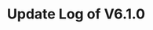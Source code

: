 ---
permalink: /wiki/posts/update-log/6-1-0
title: "Update Log of V6.1.0"
easy_links:
  list:
    - link_name: "V6.1"
      search:
        name: "V6.1.0"
short_description: "This update mainly introduces a redesigned UI design language."
update_published_at: "2022-06-24 11:55:00 +00:00"
post_created_at: "2022-06-24 00:00:00 +00:00"
post_updated_at: "2022-06-24 00:00:00 +00:00"
update_published_at_time_zone: "PDT"
tags:
  - V6
  - Improvements Only
update_log_data:
  version: "6.1.0"
  start_text: "A note before I start: At the time of writing I have been suffering from creator burnout from RBAP (the game itself) since soon after the release of <code>RBAP Update / V6.0.0</code>. So for this update I just wanted to do something simple to see if I can regain my motivation for working on the game. I already had the new UI design language figured out a few months ago so it just needed to be implemented."
  content:
    - title: "Summary"
      id: "SummaryList"
      type: "Typed_Change_List"
      content:
        - text: "Redesigned the game's UI design language."
          type: "Remake"
          content:
            - text: "You'll notice the new design language in the <code>Dock / Game Info Dock</code> as well as the now playing music indicators."
              type: "Note"
        - text: "The corners of scroll bars are now rounded."
          type: "Edit"
        - text: "Remade the design of the signs on the <code>Dock / Game Info Dock</code>."
          type: "Remake"
          content:
            - text: "The main difference is instead of the signs being mounted to the ground they're now being projected by a projector."
              type: "Note"
    - title: "Full Change List"
      id: "ChangeList"
      type: "Typed_Change_List"
      count: true
      content:
        - text: "Redesigned the game's UI design language."
          type: "Remake"
          content:
            - text: "You'll notice the new design language in the <code>Dock / Game Info Dock</code> as well as the now playing music indicators."
              type: "Note"
              content:
                - text: "New UI *has* been made for the intro but it just *hasn't* been implemented yet due to the intro still being in desperate need of a remake."
                  type: "Note"
                - text: "The UI of the <code>Global / Shop</code> has been exempt from this due to it already being pretty similar to the new design language."
                  type: "Note"
            - text: "No word yet on when any of the other UI in the game (that wasn't mentioned above) might be updated to this new design language."
              type: "Note"
        - text: "The corners of scroll bars are now rounded."
          type: "Edit"
          content:
            - text: "Hopefully all of them have been updated but I may have missed some."
              type: "Note"
        - text: "Remade the design of the signs on the <code>Dock / Game Info Dock</code> mostly due to the UI design language change."
          type: "Remake"
          content:
            - text: "The main difference is instead of the signs being mounted to the ground they're now being projected by a projector."
              type: "Note"
            - text: "This new design attempts to keep the theme of the previous one but also remove the transparency of the sign which results in the text being much easier to read especially when the sun is right behind the sign."
              type: "Fun_Fact"
        - text: "The is version outdated statistic on the server and game info sign on the <code>Dock / Game Info Dock</code> now has a value of `Yes` instead of `True` and `No` instead of `False`."
          type: "Edit"
          content:
            - text: "This change was made to make it easier to understand."
              type: "Fun_Fact"
        - text: "Moved each bullet point in the update logs sign on the <code>Dock / Game Info Dock</code> to the top instead of the middle."
          type: "Edit"
        - text: "The rocket from the <code>Dock / Wheel of Oddities Dock</code> will now stop accelerating and get frozen in place at Y levels above 9500."
          type: "Edit"
          content:
            - text: "This means after the rocket disappears you won't be falling for as long although it still will look like you are far away from the map due to the distance between the map and Y 9500."
              type: "Note"
        - text: "Removed a few unused backend systems."
          type: "Remove_Backend"
          content:
            - text: "They were just lingering as they haven't been used in a while."
              type: "Note"
---